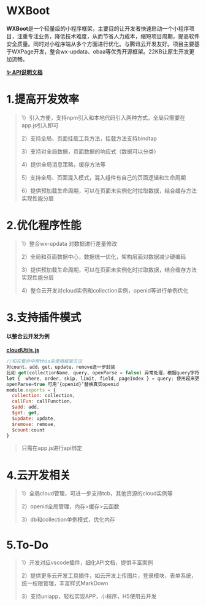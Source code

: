 # WXBoot

**WXBoot**是一个轻量级的小程序框架，主要目的让开发者快速启动一个小程序项目，注重专注业务，降低技术难度，从而节省人力成本，缩短项目周期，提高软件安全质量。同时对小程序端从多个方面进行优化。与腾讯云开发友好。项目主要基于WXPage开发，整合wx-updata、obaa等优秀开源框架。22KB让原生开发更加流畅。



[**✨ API说明文档**](./API.md)

# 1.提高开发效率

> 1）引入方便，支持npm引入和本地代码引入两种方式，全局只需要在app.js引入即可
>
> 2）支持全局、页面挂载工具方法，挂载方法支持bindtap
>
> 3）支持对全局数据，页面数据的响应式（数据可以分类）
>
> 4）提供全局消息策略，缓存方法等
>
> 5）支持全局、页面混入模式，混入组件有自己的页面逻辑和生命周期
>
> 6）提供预加载生命周期，可以在页面未实例化时拉取数据，结合缓存方法实现性能分层

# 2.优化程序性能

> 1）整合wx-updata 对数据进行差量修改
>
> 2）全局和页面数据中心，数据统一优化，架构层面对数据减少硬编码
>
> 3）提供预加载生命周期，可以在页面未实例化时拉取数据，结合缓存方法实现性能分层
>
> 4）整合云开发对cloud实例和collection实例，openid等进行单例优化

# 3.支持插件模式

#### 以整合云开发为例

[**cloudUtils.js**](./miniprogram/utils/cloudUtils.js)

```js
//和在整合中用this来使用框架方法
对count，add，get，update，remove进一步封装
比如 get(collectionName, query, openParse = false) 异常处理，根据query字符串为doc（id），对象为 
let {  where, order, skip, limit, field, pageIndex } = query; 使用起来更加灵活，安全高效
openParse=true 可用‘{openid}’替换真实openid
module.exports = {
  collection: collection,
  callFun: callFunction,
  $add: add,
  $get: get,
  $update: update,
  $remove: remove,
  $count:count
}
```

> 只需在app.js进行api绑定

# 4.云开发相关

> 1）全局cloud管理，可进一步支持tcb，其他资源的cloud实例等
>
> 2）openid全局管理，内存>缓存>云函数
>
> 3）db和collection单例模式，优化内存

# 5.To-Do

> 1）开发对应vscode插件，细化API文档，提供丰富案例
>
> 2）提供更多云开发工具插件，如云开发上传图片，登录模块，表单系统，统一权限管理，丰富样式MarkDown
>
> 3）支持uniapp，轻松实现APP，小程序，H5使用云开发

